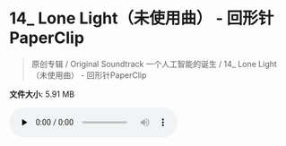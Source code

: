 # 14_ Lone Light（未使用曲） - 回形针PaperClip

> 原创专辑 / Original Soundtrack 一个人工智能的诞生 / 14_ Lone Light（未使用曲） - 回形针PaperClip

**文件大小**: 5.91 MB

<audio preload="none" controls><source src="https://file.hsyhx.top/video/原创专辑/Original Soundtrack 一个人工智能的诞生/14_ Lone Light（未使用曲） - 回形针PaperClip.mp3" type="audio/mpeg">🤔 您的浏览器不支持此音频格式</audio>
